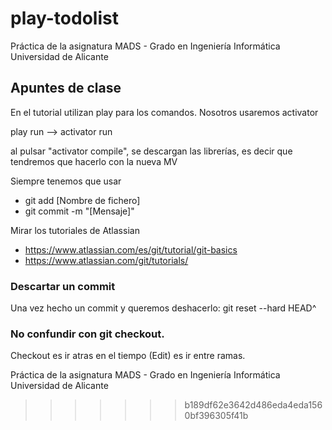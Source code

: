 # play-todolist


Práctica de la asignatura MADS - Grado en Ingeniería Informática Universidad de Alicante


## Apuntes de clase

En el tutorial utilizan play para los comandos. Nosotros usaremos activator

play run -->
activator run

al pulsar "activator compile", se descargan las librerías, es decir que tendremos que hacerlo con la nueva MV

Siempre tenemos que usar 
- git add [Nombre de fichero]
- git commit -m "[Mensaje]"

Mirar los tutoriales de Atlassian
- https://www.atlassian.com/es/git/tutorial/git-basics
- https://www.atlassian.com/git/tutorials/

### Descartar un commit
Una vez hecho un commit y queremos deshacerlo: git reset --hard HEAD^

### No confundir con git checkout. 
Checkout es ir atras en el tiempo (Edit) es ir entre ramas.



Práctica de la asignatura MADS - Grado en Ingeniería Informática Universidad de Alicante
>>>>>>> b189df62e3642d486eda4eda1560bf396305f41b

